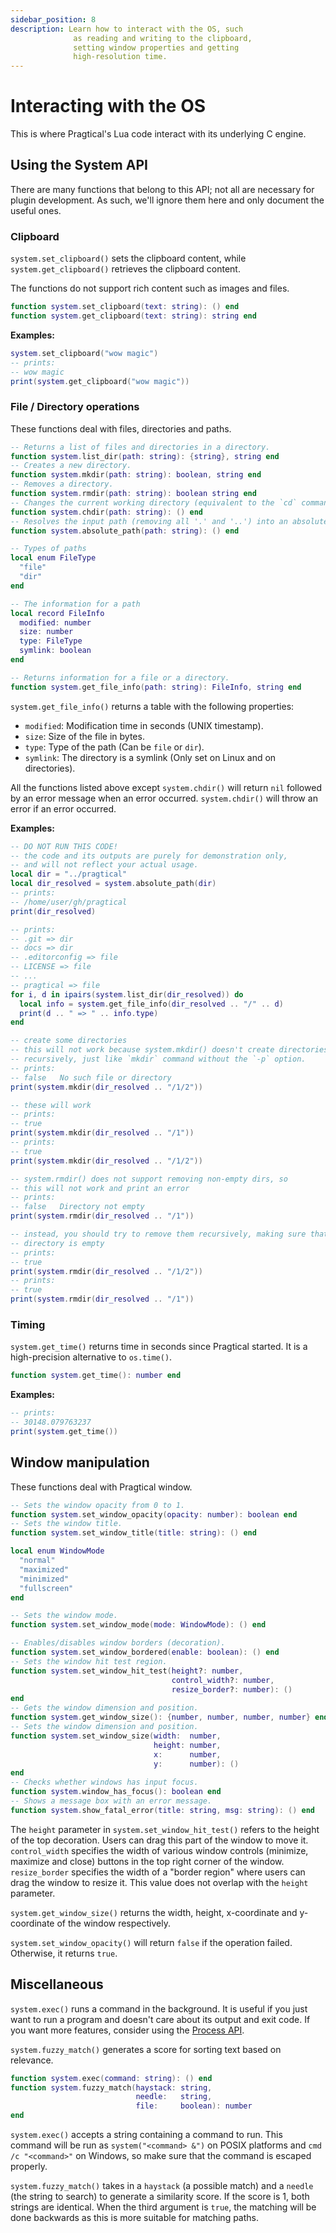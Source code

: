 ```yaml
---
sidebar_position: 8
description: Learn how to interact with the OS, such
              as reading and writing to the clipboard,
              setting window properties and getting
              high-resolution time.
---
```


# Interacting with the OS

This is where Pragtical's Lua code interact with its underlying C engine.

## Using the System API

There are many functions that belong to this API; not all are necessary for
plugin development.
As such, we'll ignore them here and only document the useful ones.

### Clipboard

`system.set_clipboard()` sets the clipboard content,
while `system.get_clipboard()` retrieves the clipboard content.

The functions do not support rich content such as images and files.

```lua
function system.set_clipboard(text: string): () end
function system.get_clipboard(text: string): string end
```

**Examples:**

```lua
system.set_clipboard("wow magic")
-- prints:
-- wow magic
print(system.get_clipboard("wow magic"))
```

### File / Directory operations

These functions deal with files, directories and paths.

```lua
-- Returns a list of files and directories in a directory.
function system.list_dir(path: string): {string}, string end
-- Creates a new directory.
function system.mkdir(path: string): boolean, string end
-- Removes a directory.
function system.rmdir(path: string): boolean string end
-- Changes the current working directory (equivalent to the `cd` command)
function system.chdir(path: string): () end
-- Resolves the input path (removing all '.' and '..') into an absolute path.
function system.absolute_path(path: string): () end

-- Types of paths
local enum FileType
  "file"
  "dir"
end

-- The information for a path
local record FileInfo
  modified: number
  size: number
  type: FileType
  symlink: boolean
end

-- Returns information for a file or a directory.
function system.get_file_info(path: string): FileInfo, string end
```

`system.get_file_info()` returns a table with the following properties:

- `modified`: Modification time in seconds (UNIX timestamp).
- `size`: Size of the file in bytes.
- `type`: Type of the path (Can be `file` or `dir`).
- `symlink`: The directory is a symlink (Only set on Linux and on directories).

All the functions listed above except `system.chdir()` will return `nil`
followed by an error message when an error occurred.
`system.chdir()` will throw an error if an error occurred.

**Examples:**

```lua
-- DO NOT RUN THIS CODE!
-- the code and its outputs are purely for demonstration only,
-- and will not reflect your actual usage.
local dir = "../pragtical"
local dir_resolved = system.absolute_path(dir)
-- prints:
-- /home/user/gh/pragtical
print(dir_resolved)

-- prints:
-- .git => dir
-- docs => dir
-- .editorconfig => file
-- LICENSE => file
-- ...
-- pragtical => file
for i, d in ipairs(system.list_dir(dir_resolved)) do
  local info = system.get_file_info(dir_resolved .. "/" .. d)
  print(d .. " => " .. info.type)
end

-- create some directories
-- this will not work because system.mkdir() doesn't create directories
-- recursively, just like `mkdir` command without the `-p` option.
-- prints:
-- false   No such file or directory
print(system.mkdir(dir_resolved .. "/1/2"))

-- these will work
-- prints:
-- true
print(system.mkdir(dir_resolved .. "/1"))
-- prints:
-- true
print(system.mkdir(dir_resolved .. "/1/2"))

-- system.rmdir() does not support removing non-empty dirs, so
-- this will not work and print an error
-- prints:
-- false   Directory not empty
print(system.rmdir(dir_resolved .. "/1"))

-- instead, you should try to remove them recursively, making sure that each
-- directory is empty
-- prints:
-- true
print(system.rmdir(dir_resolved .. "/1/2"))
-- prints:
-- true
print(system.rmdir(dir_resolved .. "/1"))
```

### Timing

`system.get_time()` returns time in seconds since Pragtical started.
It is a high-precision alternative to `os.time()`.

```lua
function system.get_time(): number end
```

**Examples:**

```lua
-- prints:
-- 30148.079763237
print(system.get_time())
```

## Window manipulation

These functions deal with Pragtical window.

```lua
-- Sets the window opacity from 0 to 1.
function system.set_window_opacity(opacity: number): boolean end
-- Sets the window title.
function system.set_window_title(title: string): () end

local enum WindowMode
  "normal"
  "maximized"
  "minimized"
  "fullscreen"
end

-- Sets the window mode.
function system.set_window_mode(mode: WindowMode): () end

-- Enables/disables window borders (decoration).
function system.set_window_bordered(enable: boolean): () end
-- Sets the window hit test region.
function system.set_window_hit_test(height?: number,
                                    control_width?: number,
                                    resize_border?: number): ()
end
-- Gets the window dimension and position.
function system.get_window_size(): {number, number, number, number} end
-- Sets the window dimension and position.
function system.set_window_size(width:  number,
                                height: number,
                                x:      number,
                                y:      number): ()
end
-- Checks whether windows has input focus.
function system.window_has_focus(): boolean end
-- Shows a message box with an error message.
function system.show_fatal_error(title: string, msg: string): () end
```

The `height` parameter in `system.set_window_hit_test()` refers to the height
of the top decoration. Users can drag this part of the window to move it.
`control_width` specifies the width of various window controls
(minimize, maximize and close) buttons in the top right corner of the window.
`resize_border` specifies the width of a "border region" where users can
drag the window to resize it.
This value does not overlap with the `height` parameter.

`system.get_window_size()` returns the width, height, x-coordinate
and y-coordinate of the window respectively.

`system.set_window_opacity()` will return `false` if the operation failed.
Otherwise, it returns `true`.

## Miscellaneous

`system.exec()` runs a command in the background.
It is useful if you just want to run a program and doesn't care about its
output and exit code.
If you want more features, consider using the [Process API][1].

`system.fuzzy_match()` generates a score for sorting text based on relevance.

```lua
function system.exec(command: string): () end
function system.fuzzy_match(haystack: string,
                            needle:   string,
                            file:     boolean): number
end
```

`system.exec()` accepts a string containing a command to run.
This command will be run as `system("<command> &")` on POSIX platforms and
`cmd /c "<command>"` on Windows, so make sure that the command is escaped
properly.

`system.fuzzy_match()` takes in a `haystack` (a possible match) and a `needle`
(the string to search) to generate a similarity score.
If the score is 1, both strings are identical.
When the third argument is `true`, the matching will be done backwards as this
is more suitable for matching paths.


[1]: /en/tutorials/overview/process
